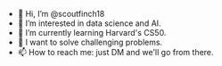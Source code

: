 - 👋 Hi, I’m @scoutfinch18
- 👀 I’m interested in data science and AI.
- 🌱 I’m currently learning Harvard's CS50.
- 💞️ I want to solve challenging problems.
- 📫 How to reach me: just DM and we'll go from there.

<!---
scoutfinch18/scoutfinch18 is a ✨ special ✨ repository because its `README.md` (this file) appears on your GitHub profile.
You can click the Preview link to take a look at your changes.
--->
